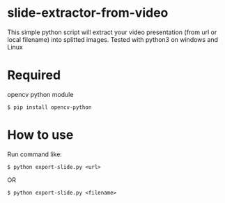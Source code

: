 # slide-extractor-from-video
This simple python script will extract your video presentation (from url or local filename) into splitted images.
Tested with python3 on windows and Linux

# Required
opencv python module
```
$ pip install opencv-python
```
# How to use
Run command like:
```
$ python export-slide.py <url>
  ```
OR
```
$ python export-slide.py <filename>
  ```
